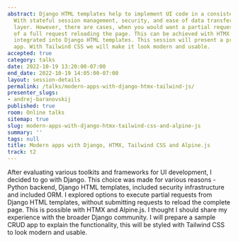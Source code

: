 ```yaml
---
abstract: Django HTML templates help to implement UI code in a consistent manner.
  With stateful session management, security, and ease of data transfer to the UI
  layer. However, there are cases, when you would want a partial request, instead
  of a full request reloading the page. This can be achieved with HTMX and Alpine.js
  integrated into Django HTML templates. This session will present a practical CRUD
  app. With Tailwind CSS we will make it look modern and usable.
accepted: true
category: talks
date: 2022-10-19 13:20:00-07:00
end_date: 2022-10-19 14:05:00-07:00
layout: session-details
permalink: /talks/modern-apps-with-django-htmx-tailwind-js/
presenter_slugs:
- andrej-baranovskij
published: true
room: Online talks
sitemap: true
slug: modern-apps-with-django-htmx-tailwind-css-and-alpine-js
summary: ''
tags: null
title: Modern apps with Django, HTMX, Tailwind CSS and Alpine.js
track: t2
---
```


After evaluating various toolkits and frameworks for UI development, I decided to go with Django. This choice was made for various reasons - Python backend, Django HTML templates, included security infrastructure and included ORM. I explored options to execute partial requests from Django HTML templates, without submitting requests to reload the complete page. This is possible with HTMX and Alpine.js. I thought I should share my experience with the broader Django community. I will prepare a sample CRUD app to explain the functionality, this will be styled with Tailwind CSS to look modern and usable.
